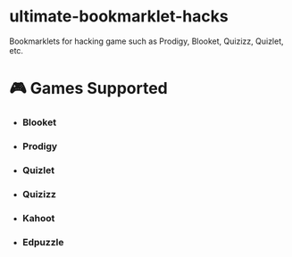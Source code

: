 # ultimate-bookmarklet-hacks
Bookmarklets for hacking game such as Prodigy, Blooket, Quizizz, Quizlet, etc.

# 🎮 Games Supported
* ### Blooket
* ### Prodigy
* ### Quizlet
* ### Quizizz
* ### Kahoot
* ### Edpuzzle
